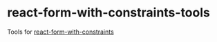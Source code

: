# react-form-with-constraints-tools

Tools for [react-form-with-constraints](https://github.com/tkrotoff/react-form-with-constraints)
